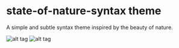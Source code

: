 # state-of-nature-syntax theme

A simple and subtle syntax theme inspired by the beauty of nature.

![alt tag](https://raw.github.com/amilajack/state-of-nature-syntax/master/images/shot-1.png)
![alt tag](https://raw.github.com/amilajack/state-of-nature-syntax/master/images/shot-2.png)
